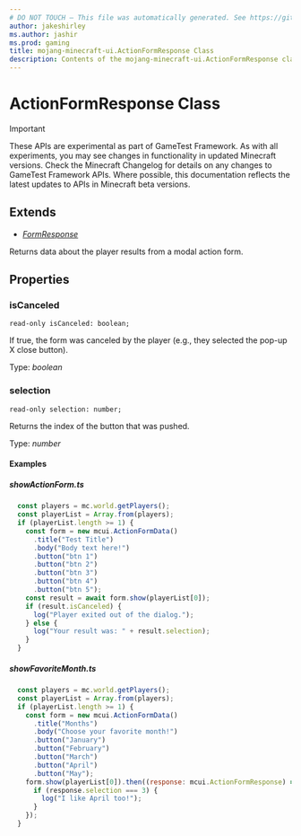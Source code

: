 ```yaml
---
# DO NOT TOUCH — This file was automatically generated. See https://github.com/Mojang/MinecraftScriptingApiDocsGenerator to modify descriptions, examples, etc.
author: jakeshirley
ms.author: jashir
ms.prod: gaming
title: mojang-minecraft-ui.ActionFormResponse Class
description: Contents of the mojang-minecraft-ui.ActionFormResponse class.
---
```

# ActionFormResponse Class
>[!IMPORTANT]
>These APIs are experimental as part of GameTest Framework. As with all experiments, you may see changes in functionality in updated Minecraft versions. Check the Minecraft Changelog for details on any changes to GameTest Framework APIs. Where possible, this documentation reflects the latest updates to APIs in Minecraft beta versions.

## Extends
- [*FormResponse*](FormResponse.md)

Returns data about the player results from a modal action form.

## Properties
### **isCanceled**
`read-only isCanceled: boolean;`

If true, the form was canceled by the player (e.g., they selected the pop-up X close button).

Type: *boolean*

### **selection**
`read-only selection: number;`

Returns the index of the button that was pushed.

Type: *number*


#### **Examples**
##### *showActionForm.ts*
```javascript
  const players = mc.world.getPlayers();
  const playerList = Array.from(players);
  if (playerList.length >= 1) {
    const form = new mcui.ActionFormData()
      .title("Test Title")
      .body("Body text here!")
      .button("btn 1")
      .button("btn 2")
      .button("btn 3")
      .button("btn 4")
      .button("btn 5");
    const result = await form.show(playerList[0]);
    if (result.isCanceled) {
      log("Player exited out of the dialog.");
    } else {
      log("Your result was: " + result.selection);
    }
  }
```
##### *showFavoriteMonth.ts*
```javascript
  const players = mc.world.getPlayers();
  const playerList = Array.from(players);
  if (playerList.length >= 1) {
    const form = new mcui.ActionFormData()
      .title("Months")
      .body("Choose your favorite month!")
      .button("January")
      .button("February")
      .button("March")
      .button("April")
      .button("May");
    form.show(playerList[0]).then((response: mcui.ActionFormResponse) => {
      if (response.selection === 3) {
        log("I like April too!");
      }
    });
  }
```
